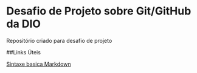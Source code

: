 # Desafio de Projeto sobre Git/GitHub da DIO
Repositório criado para desafio de projeto

##Links Úteis

[Sintaxe basica Markdown](https://www.markdownguide.org/basic-syntax/)

